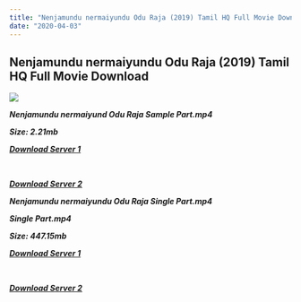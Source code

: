 ```yaml
---
title: "Nenjamundu nermaiyundu Odu Raja (2019) Tamil HQ Full Movie Download"
date: "2020-04-03"
---
```


## Nenjamundu nermaiyundu Odu Raja (2019) Tamil HQ Full Movie Download

[![](https://1.bp.blogspot.com/-L7zAnuaNJZo/XQC7I2IkA4I/AAAAAAAAAH8/ooJoXjRgkusj1PvnswETfLR3aWfOmd4lgCLcBGAs/s640/62dbbb28-9066-427b-8f5e-1a52b48838b4.jpeg)](https://1.bp.blogspot.com/-L7zAnuaNJZo/XQC7I2IkA4I/AAAAAAAAAH8/ooJoXjRgkusj1PvnswETfLR3aWfOmd4lgCLcBGAs/s1600/62dbbb28-9066-427b-8f5e-1a52b48838b4.jpeg)

**_Nenjamundu nermaiyund Odu Raja Sample Part.mp4_**

**_Size: 2.21mb_**

**_[Download Server 1](http://b7.wetransfer.vip/files/Tamil{fd620c6e78cfff08ebfb4d2d3131a235617ba7e0206610644c5f25f325d4dc51}20Movies/Tamil{fd620c6e78cfff08ebfb4d2d3131a235617ba7e0206610644c5f25f325d4dc51}202019{fd620c6e78cfff08ebfb4d2d3131a235617ba7e0206610644c5f25f325d4dc51}20Movies/Nenjamundu{fd620c6e78cfff08ebfb4d2d3131a235617ba7e0206610644c5f25f325d4dc51}20Nermaiyundu{fd620c6e78cfff08ebfb4d2d3131a235617ba7e0206610644c5f25f325d4dc51}20Odu{fd620c6e78cfff08ebfb4d2d3131a235617ba7e0206610644c5f25f325d4dc51}20Raja{fd620c6e78cfff08ebfb4d2d3131a235617ba7e0206610644c5f25f325d4dc51}20(2019)/Nenjamundu{fd620c6e78cfff08ebfb4d2d3131a235617ba7e0206610644c5f25f325d4dc51}20Nermaiyundu{fd620c6e78cfff08ebfb4d2d3131a235617ba7e0206610644c5f25f325d4dc51}20Odu{fd620c6e78cfff08ebfb4d2d3131a235617ba7e0206610644c5f25f325d4dc51}20Raja{fd620c6e78cfff08ebfb4d2d3131a235617ba7e0206610644c5f25f325d4dc51}20(2019){fd620c6e78cfff08ebfb4d2d3131a235617ba7e0206610644c5f25f325d4dc51}20Proper{fd620c6e78cfff08ebfb4d2d3131a235617ba7e0206610644c5f25f325d4dc51}20HDRip/Nenjamundu{fd620c6e78cfff08ebfb4d2d3131a235617ba7e0206610644c5f25f325d4dc51}20Nermaiyundu{fd620c6e78cfff08ebfb4d2d3131a235617ba7e0206610644c5f25f325d4dc51}20Odu{fd620c6e78cfff08ebfb4d2d3131a235617ba7e0206610644c5f25f325d4dc51}20Raja{fd620c6e78cfff08ebfb4d2d3131a235617ba7e0206610644c5f25f325d4dc51}20(2019){fd620c6e78cfff08ebfb4d2d3131a235617ba7e0206610644c5f25f325d4dc51}20Sample{fd620c6e78cfff08ebfb4d2d3131a235617ba7e0206610644c5f25f325d4dc51}20(640x360).mp4)_**

**_[  
](http://b7.wetransfer.vip/files/Tamil{fd620c6e78cfff08ebfb4d2d3131a235617ba7e0206610644c5f25f325d4dc51}20Movies/Tamil{fd620c6e78cfff08ebfb4d2d3131a235617ba7e0206610644c5f25f325d4dc51}202019{fd620c6e78cfff08ebfb4d2d3131a235617ba7e0206610644c5f25f325d4dc51}20Movies/Nenjamundu{fd620c6e78cfff08ebfb4d2d3131a235617ba7e0206610644c5f25f325d4dc51}20Nermaiyundu{fd620c6e78cfff08ebfb4d2d3131a235617ba7e0206610644c5f25f325d4dc51}20Odu{fd620c6e78cfff08ebfb4d2d3131a235617ba7e0206610644c5f25f325d4dc51}20Raja{fd620c6e78cfff08ebfb4d2d3131a235617ba7e0206610644c5f25f325d4dc51}20(2019)/Nenjamundu{fd620c6e78cfff08ebfb4d2d3131a235617ba7e0206610644c5f25f325d4dc51}20Nermaiyundu{fd620c6e78cfff08ebfb4d2d3131a235617ba7e0206610644c5f25f325d4dc51}20Odu{fd620c6e78cfff08ebfb4d2d3131a235617ba7e0206610644c5f25f325d4dc51}20Raja{fd620c6e78cfff08ebfb4d2d3131a235617ba7e0206610644c5f25f325d4dc51}20(2019){fd620c6e78cfff08ebfb4d2d3131a235617ba7e0206610644c5f25f325d4dc51}20Proper{fd620c6e78cfff08ebfb4d2d3131a235617ba7e0206610644c5f25f325d4dc51}20HDRip/Nenjamundu{fd620c6e78cfff08ebfb4d2d3131a235617ba7e0206610644c5f25f325d4dc51}20Nermaiyundu{fd620c6e78cfff08ebfb4d2d3131a235617ba7e0206610644c5f25f325d4dc51}20Odu{fd620c6e78cfff08ebfb4d2d3131a235617ba7e0206610644c5f25f325d4dc51}20Raja{fd620c6e78cfff08ebfb4d2d3131a235617ba7e0206610644c5f25f325d4dc51}20(2019){fd620c6e78cfff08ebfb4d2d3131a235617ba7e0206610644c5f25f325d4dc51}20Sample{fd620c6e78cfff08ebfb4d2d3131a235617ba7e0206610644c5f25f325d4dc51}20(640x360).mp4)_**

**_[Download Server 2](http://b7.wetransfer.vip/files/Tamil{fd620c6e78cfff08ebfb4d2d3131a235617ba7e0206610644c5f25f325d4dc51}20Movies/Tamil{fd620c6e78cfff08ebfb4d2d3131a235617ba7e0206610644c5f25f325d4dc51}202019{fd620c6e78cfff08ebfb4d2d3131a235617ba7e0206610644c5f25f325d4dc51}20Movies/Nenjamundu{fd620c6e78cfff08ebfb4d2d3131a235617ba7e0206610644c5f25f325d4dc51}20Nermaiyundu{fd620c6e78cfff08ebfb4d2d3131a235617ba7e0206610644c5f25f325d4dc51}20Odu{fd620c6e78cfff08ebfb4d2d3131a235617ba7e0206610644c5f25f325d4dc51}20Raja{fd620c6e78cfff08ebfb4d2d3131a235617ba7e0206610644c5f25f325d4dc51}20(2019)/Nenjamundu{fd620c6e78cfff08ebfb4d2d3131a235617ba7e0206610644c5f25f325d4dc51}20Nermaiyundu{fd620c6e78cfff08ebfb4d2d3131a235617ba7e0206610644c5f25f325d4dc51}20Odu{fd620c6e78cfff08ebfb4d2d3131a235617ba7e0206610644c5f25f325d4dc51}20Raja{fd620c6e78cfff08ebfb4d2d3131a235617ba7e0206610644c5f25f325d4dc51}20(2019){fd620c6e78cfff08ebfb4d2d3131a235617ba7e0206610644c5f25f325d4dc51}20Proper{fd620c6e78cfff08ebfb4d2d3131a235617ba7e0206610644c5f25f325d4dc51}20HDRip/Nenjamundu{fd620c6e78cfff08ebfb4d2d3131a235617ba7e0206610644c5f25f325d4dc51}20Nermaiyundu{fd620c6e78cfff08ebfb4d2d3131a235617ba7e0206610644c5f25f325d4dc51}20Odu{fd620c6e78cfff08ebfb4d2d3131a235617ba7e0206610644c5f25f325d4dc51}20Raja{fd620c6e78cfff08ebfb4d2d3131a235617ba7e0206610644c5f25f325d4dc51}20(2019){fd620c6e78cfff08ebfb4d2d3131a235617ba7e0206610644c5f25f325d4dc51}20Sample{fd620c6e78cfff08ebfb4d2d3131a235617ba7e0206610644c5f25f325d4dc51}20(640x360).mp4)_**

**_Nenjamundu nermaiyundu Odu Raja Single Part.mp4_**

**_Single Part.mp4_**

**_Size: 447.15mb_**

**_[Download Server 1](http://c2.wetransfer.vip//files/Nenjamundu{fd620c6e78cfff08ebfb4d2d3131a235617ba7e0206610644c5f25f325d4dc51}20Nermaiyundu{fd620c6e78cfff08ebfb4d2d3131a235617ba7e0206610644c5f25f325d4dc51}20Odu{fd620c6e78cfff08ebfb4d2d3131a235617ba7e0206610644c5f25f325d4dc51}20Raja{fd620c6e78cfff08ebfb4d2d3131a235617ba7e0206610644c5f25f325d4dc51}20(2019).mp4)_**

**_[  
](http://c2.wetransfer.vip//files/Nenjamundu{fd620c6e78cfff08ebfb4d2d3131a235617ba7e0206610644c5f25f325d4dc51}20Nermaiyundu{fd620c6e78cfff08ebfb4d2d3131a235617ba7e0206610644c5f25f325d4dc51}20Odu{fd620c6e78cfff08ebfb4d2d3131a235617ba7e0206610644c5f25f325d4dc51}20Raja{fd620c6e78cfff08ebfb4d2d3131a235617ba7e0206610644c5f25f325d4dc51}20(2019).mp4)_**

**_[Download Server 2](http://c2.wetransfer.vip//files/Nenjamundu{fd620c6e78cfff08ebfb4d2d3131a235617ba7e0206610644c5f25f325d4dc51}20Nermaiyundu{fd620c6e78cfff08ebfb4d2d3131a235617ba7e0206610644c5f25f325d4dc51}20Odu{fd620c6e78cfff08ebfb4d2d3131a235617ba7e0206610644c5f25f325d4dc51}20Raja{fd620c6e78cfff08ebfb4d2d3131a235617ba7e0206610644c5f25f325d4dc51}20(2019).mp4)_**
